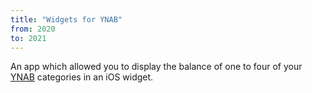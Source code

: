 ```yaml
---
title: "Widgets for YNAB"
from: 2020
to: 2021
---
```


An app which allowed you to display the balance of one to four of your 
[YNAB](https://youneedabudget.com) categories in an iOS widget.
